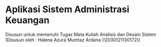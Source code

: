 # Aplikasi Sistem Administrasi Keuangan
Disusun untuk memenuhi Tugas Mata Kuliah Analisis dan Desain Sistem (Disusun oleh : Halena Azura Mumtaz Ardana (!2030121130172))
